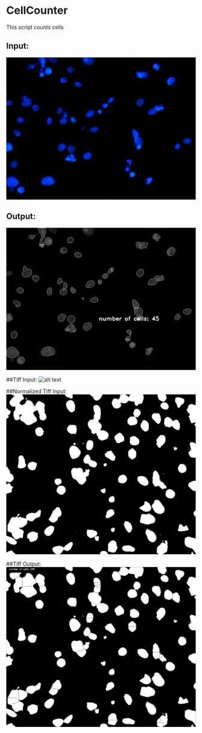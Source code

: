 # CellCounter
This script counts cells

## Input:
![alt text](https://github.com/kathleenisrad/CellCounter/blob/master/input.jpg?raw=true)

## Output:
![alt text](https://github.com/kathleenisrad/CellCounter/blob/master/output.jpg?raw=true)

##Tiff Input:
![alt text](https://github.com/kathleenisrad/CellCounter/blob/master/original_tif_input.tif?raw=true)

##Normalized Tiff Input:
![alt text](https://github.com/kathleenisrad/CellCounter/blob/master/normalized_tif_input.jpg?raw=true) 

##Tiff Output:
![alt text](https://github.com/kathleenisrad/CellCounter/blob/master/output2.jpg?raw=true) 

